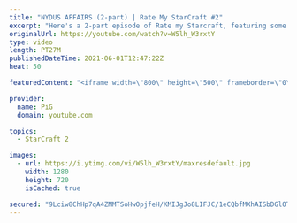 ```yaml
---
title: "NYDUS AFFAIRS (2-part) | Rate My StarCraft #2"
excerpt: "Here's a 2-part episode of Rate my Starcraft, featuring some crafty backdoor surprises! Thanks for the fun submissions guys, looking forward to doing the next one :D  🔥 Submit your RATE MY STARCRAFT replays! Like Gordon Ramsay judges people's dishes, PiG will rate your awesome StarCraft plays. Send"
originalUrl: https://youtube.com/watch?v=W5lh_W3rxtY
type: video
length: PT27M
publishedDateTime: 2021-06-01T12:47:22Z
heat: 50

featuredContent: "<iframe width=\"800\" height=\"500\" frameborder=\"0\" src=\"https://www.youtube.com/embed/W5lh_W3rxtY\" allow=\"accelerometer; autoplay; encrypted-media; gyroscope; picture-in-picture\" allowfullscreen></iframe>"

provider:
  name: PiG
  domain: youtube.com

topics:
  - StarCraft 2

images:
  - url: https://i.ytimg.com/vi/W5lh_W3rxtY/maxresdefault.jpg
    width: 1280
    height: 720
    isCached: true

secured: "9Lciw8ChHp7qA4ZMMTSoHwOpjfeH/KMIJgJo8LIFJC/1eCQbfMXhAISbDGl0TMixx6ATgwSkGubFky1DLJRyx2TUgbVZvDfBcT7srU4sPf63CNseeZ3uvW//g+GW3u4HPKwa4nKF/Q/9HPLEucZAimlk6FVqnhyfO3DGML5HWOgOEg7Dzfc/ucKb3/mipXejQZpjywQSRPWl2Z+XZ5vTi/MhrqTj5YSv2tv1DX3iMZS3oWmDImbZR+kxvxRCZ/VJsEnqbk35et1j8vS1sz/9dyrnra3z0Sn2qKGcKvI2fq2z2WPOUtKa3onXdttHrEGXnPEr02IDX6zsPAIgXLLF+UyqdDCFfwa2/rqAqYx3tJfKMUoAUECSBQ50OF/Ko8VbhmBQpm5B3/tugsHHCEcrE3UrvUv8W8Xgm/bMtJ8CYXs=;iDRW676cw3Nw4SdEnLADIg=="
---
```


